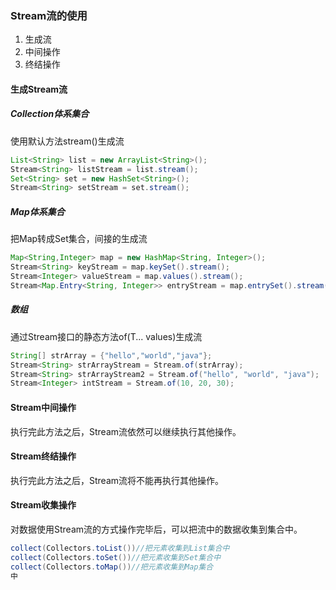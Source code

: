 ### Stream流的使用


1. 生成流
2. 中间操作
3. 终结操作

#### 生成Stream流

##### Collection体系集合

使用默认方法stream()生成流

```Java
List<String> list = new ArrayList<String>();
Stream<String> listStream = list.stream();
Set<String> set = new HashSet<String>();
Stream<String> setStream = set.stream();
```

##### Map体系集合

把Map转成Set集合，间接的生成流

```java
Map<String,Integer> map = new HashMap<String, Integer>();
Stream<String> keyStream = map.keySet().stream();
Stream<Integer> valueStream = map.values().stream();
Stream<Map.Entry<String, Integer>> entryStream = map.entrySet().stream();
```

##### 数组

通过Stream接口的静态方法of(T... values)生成流

```Java
String[] strArray = {"hello","world","java"};
Stream<String> strArrayStream = Stream.of(strArray);
Stream<String> strArrayStream2 = Stream.of("hello", "world", "java");
Stream<Integer> intStream = Stream.of(10, 20, 30);
```

#### Stream中间操作

执行完此方法之后，Stream流依然可以继续执行其他操作。

#### Stream终结操作

执行完此方法之后，Stream流将不能再执行其他操作。

#### Stream收集操作

对数据使用Stream流的方式操作完毕后，可以把流中的数据收集到集合中。

```Java
collect(Collectors.toList())//把元素收集到List集合中
collect(Collectors.toSet())//把元素收集到Set集合中
collect(Collectors.toMap())//把元素收集到Map集合
中
```

